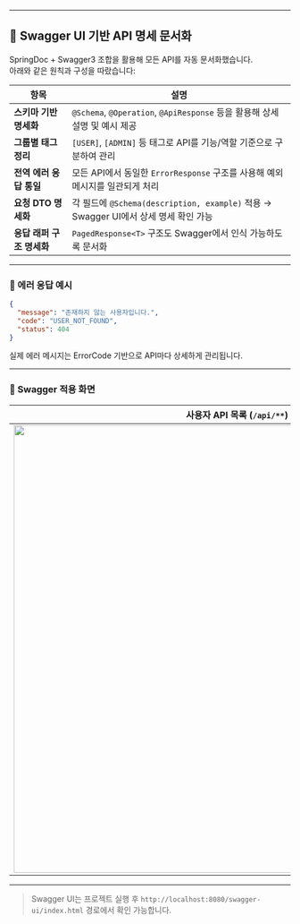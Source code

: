 

---

## 📘 Swagger UI 기반 API 명세 문서화

SpringDoc + Swagger3 조합을 활용해 모든 API를 자동 문서화했습니다.  
아래와 같은 원칙과 구성을 따랐습니다:

| 항목                 | 설명                                                                 |
|--------------------|----------------------------------------------------------------------|
| **스키마 기반 명세화**   | `@Schema`, `@Operation`, `@ApiResponse` 등을 활용해 상세 설명 및 예시 제공     |
| **그룹별 태그 정리**    | `[USER]`, `[ADMIN]` 등 태그로 API를 기능/역할 기준으로 구분하여 관리             |
| **전역 에러 응답 통일** | 모든 API에서 동일한 `ErrorResponse` 구조를 사용해 예외 메시지를 일관되게 처리        |
| **요청 DTO 명세화**    | 각 필드에 `@Schema(description, example)` 적용 → Swagger UI에서 상세 명세 확인 가능 |
| **응답 래퍼 구조 명세화** | `PagedResponse<T>` 구조도 Swagger에서 인식 가능하도록 문서화                     |

---

### 📌 에러 응답 예시

```json
{
  "message": "존재하지 않는 사용자입니다.",
  "code": "USER_NOT_FOUND",
  "status": 404
}
````

실제 에러 메시지는 ErrorCode 기반으로 API마다 상세하게 관리됩니다.

---



### 📘 Swagger 적용 화면

| 사용자 API 목록 (`/api/**`)                                  | 관리자 API 목록 (`/admin/**`)                                 |
| ------------------------------------------------------- | -------------------------------------------------------- |
| <img src="../images/swagger-user-api.png" width="800"/> | <img src="../images/swagger-admin-api.png" width="800"/> |


---

> Swagger UI는 프로젝트 실행 후 `http://localhost:8080/swagger-ui/index.html` 경로에서 확인 가능합니다.







